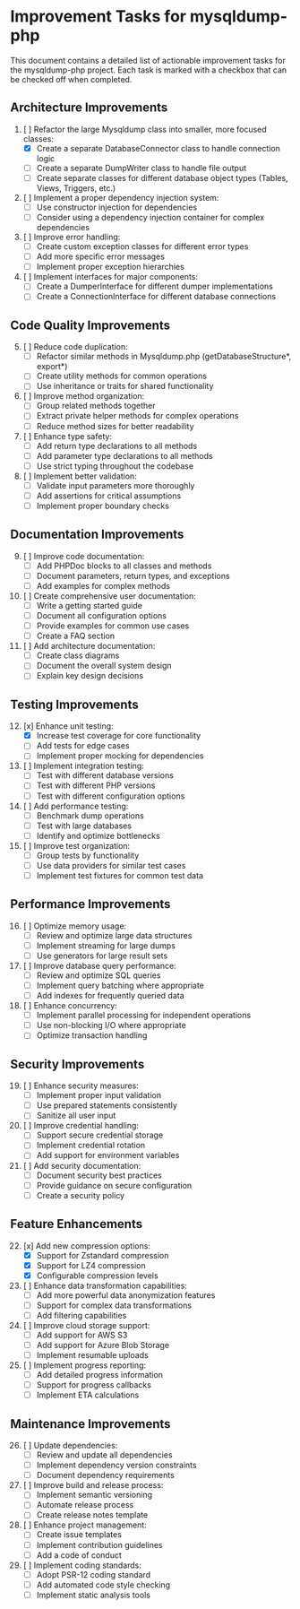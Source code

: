 # Improvement Tasks for mysqldump-php

This document contains a detailed list of actionable improvement tasks for the mysqldump-php project. Each task is marked with a checkbox that can be checked off when completed.

## Architecture Improvements

1. [ ] Refactor the large Mysqldump class into smaller, more focused classes:
   - [x] Create a separate DatabaseConnector class to handle connection logic
   - [ ] Create a separate DumpWriter class to handle file output
   - [ ] Create separate classes for different database object types (Tables, Views, Triggers, etc.)

2. [ ] Implement a proper dependency injection system:
   - [ ] Use constructor injection for dependencies
   - [ ] Consider using a dependency injection container for complex dependencies

3. [ ] Improve error handling:
   - [ ] Create custom exception classes for different error types
   - [ ] Add more specific error messages
   - [ ] Implement proper exception hierarchies

4. [ ] Implement interfaces for major components:
   - [ ] Create a DumperInterface for different dumper implementations
   - [ ] Create a ConnectionInterface for different database connections

## Code Quality Improvements

5. [ ] Reduce code duplication:
   - [ ] Refactor similar methods in Mysqldump.php (getDatabaseStructure*, export*)
   - [ ] Create utility methods for common operations
   - [ ] Use inheritance or traits for shared functionality

6. [ ] Improve method organization:
   - [ ] Group related methods together
   - [ ] Extract private helper methods for complex operations
   - [ ] Reduce method sizes for better readability

7. [ ] Enhance type safety:
   - [ ] Add return type declarations to all methods
   - [ ] Add parameter type declarations to all methods
   - [ ] Use strict typing throughout the codebase

8. [ ] Implement better validation:
   - [ ] Validate input parameters more thoroughly
   - [ ] Add assertions for critical assumptions
   - [ ] Implement proper boundary checks

## Documentation Improvements

9. [ ] Improve code documentation:
   - [ ] Add PHPDoc blocks to all classes and methods
   - [ ] Document parameters, return types, and exceptions
   - [ ] Add examples for complex methods

10. [ ] Create comprehensive user documentation:
    - [ ] Write a getting started guide
    - [ ] Document all configuration options
    - [ ] Provide examples for common use cases
    - [ ] Create a FAQ section

11. [ ] Add architecture documentation:
    - [ ] Create class diagrams
    - [ ] Document the overall system design
    - [ ] Explain key design decisions

## Testing Improvements

12. [x] Enhance unit testing:
    - [x] Increase test coverage for core functionality
    - [ ] Add tests for edge cases
    - [ ] Implement proper mocking for dependencies

13. [ ] Implement integration testing:
    - [ ] Test with different database versions
    - [ ] Test with different PHP versions
    - [ ] Test with different configuration options

14. [ ] Add performance testing:
    - [ ] Benchmark dump operations
    - [ ] Test with large databases
    - [ ] Identify and optimize bottlenecks

15. [ ] Improve test organization:
    - [ ] Group tests by functionality
    - [ ] Use data providers for similar test cases
    - [ ] Implement test fixtures for common test data

## Performance Improvements

16. [ ] Optimize memory usage:
    - [ ] Review and optimize large data structures
    - [ ] Implement streaming for large dumps
    - [ ] Use generators for large result sets

17. [ ] Improve database query performance:
    - [ ] Review and optimize SQL queries
    - [ ] Implement query batching where appropriate
    - [ ] Add indexes for frequently queried data

18. [ ] Enhance concurrency:
    - [ ] Implement parallel processing for independent operations
    - [ ] Use non-blocking I/O where appropriate
    - [ ] Optimize transaction handling

## Security Improvements

19. [ ] Enhance security measures:
    - [ ] Implement proper input validation
    - [ ] Use prepared statements consistently
    - [ ] Sanitize all user input

20. [ ] Improve credential handling:
    - [ ] Support secure credential storage
    - [ ] Implement credential rotation
    - [ ] Add support for environment variables

21. [ ] Add security documentation:
    - [ ] Document security best practices
    - [ ] Provide guidance on secure configuration
    - [ ] Create a security policy

## Feature Enhancements

22. [x] Add new compression options:
    - [x] Support for Zstandard compression
    - [x] Support for LZ4 compression
    - [x] Configurable compression levels

23. [ ] Enhance data transformation capabilities:
    - [ ] Add more powerful data anonymization features
    - [ ] Support for complex data transformations
    - [ ] Add filtering capabilities

24. [ ] Improve cloud storage support:
    - [ ] Add support for AWS S3
    - [ ] Add support for Azure Blob Storage
    - [ ] Implement resumable uploads

25. [ ] Implement progress reporting:
    - [ ] Add detailed progress information
    - [ ] Support for progress callbacks
    - [ ] Implement ETA calculations

## Maintenance Improvements

26. [ ] Update dependencies:
    - [ ] Review and update all dependencies
    - [ ] Implement dependency version constraints
    - [ ] Document dependency requirements

27. [ ] Improve build and release process:
    - [ ] Implement semantic versioning
    - [ ] Automate release process
    - [ ] Create release notes template

28. [ ] Enhance project management:
    - [ ] Create issue templates
    - [ ] Implement contribution guidelines
    - [ ] Add a code of conduct

29. [ ] Implement coding standards:
    - [ ] Adopt PSR-12 coding standard
    - [ ] Add automated code style checking
    - [ ] Implement static analysis tools
